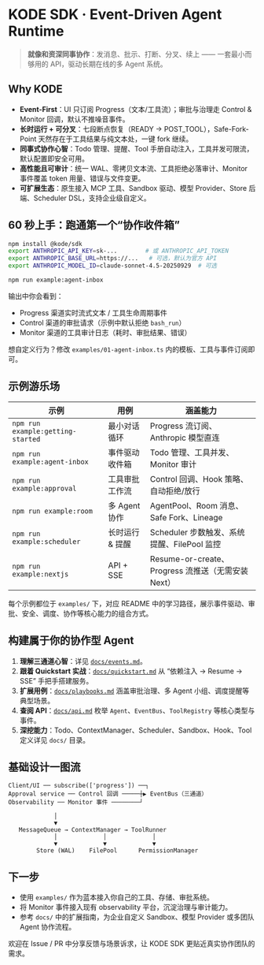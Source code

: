 # KODE SDK · Event-Driven Agent Runtime

> **就像和资深同事协作**：发消息、批示、打断、分叉、续上 —— 一套最小而够用的 API，驱动长期在线的多 Agent 系统。

## Why KODE

- **Event-First**：UI 只订阅 Progress（文本/工具流）；审批与治理走 Control & Monitor 回调，默认不推噪音事件。
- **长时运行 + 可分叉**：七段断点恢复（READY → POST_TOOL），Safe-Fork-Point 天然存在于工具结果与纯文本处，一键 fork 继续。
- **同事式协作心智**：Todo 管理、提醒、Tool 手册自动注入，工具并发可限流，默认配置即安全可用。
- **高性能且可审计**：统一 WAL、零拷贝文本流、工具拒绝必落审计、Monitor 事件覆盖 token 用量、错误与文件变更。
- **可扩展生态**：原生接入 MCP 工具、Sandbox 驱动、模型 Provider、Store 后端、Scheduler DSL，支持企业级自定义。

## 60 秒上手：跑通第一个“协作收件箱”

```bash
npm install @kode/sdk
export ANTHROPIC_API_KEY=sk-...        # 或 ANTHROPIC_API_TOKEN
export ANTHROPIC_BASE_URL=https://...   # 可选，默认为官方 API
export ANTHROPIC_MODEL_ID=claude-sonnet-4.5-20250929  # 可选

npm run example:agent-inbox
```

输出中你会看到：

- Progress 渠道实时流式文本 / 工具生命周期事件
- Control 渠道的审批请求（示例中默认拒绝 `bash_run`）
- Monitor 渠道的工具审计日志（耗时、审批结果、错误）

想自定义行为？修改 `examples/01-agent-inbox.ts` 内的模板、工具与事件订阅即可。

## 示例游乐场

| 示例 | 用例 | 涵盖能力 |
| --- | --- | --- |
| `npm run example:getting-started` | 最小对话循环 | Progress 流订阅、Anthropic 模型直连 |
| `npm run example:agent-inbox` | 事件驱动收件箱 | Todo 管理、工具并发、Monitor 审计 |
| `npm run example:approval` | 工具审批工作流 | Control 回调、Hook 策略、自动拒绝/放行 |
| `npm run example:room` | 多 Agent 协作 | AgentPool、Room 消息、Safe Fork、Lineage |
| `npm run example:scheduler` | 长时运行 & 提醒 | Scheduler 步数触发、系统提醒、FilePool 监控 |
| `npm run example:nextjs` | API + SSE | Resume-or-create、Progress 流推送（无需安装 Next） |

每个示例都位于 `examples/` 下，对应 README 中的学习路径，展示事件驱动、审批、安全、调度、协作等核心能力的组合方式。

## 构建属于你的协作型 Agent

1. **理解三通道心智**：详见 [`docs/events.md`](./docs/events.md)。
2. **跟着 Quickstart 实战**：[`docs/quickstart.md`](./docs/quickstart.md) 从 “依赖注入 → Resume → SSE” 手把手搭建服务。
3. **扩展用例**：[`docs/playbooks.md`](./docs/playbooks.md) 涵盖审批治理、多 Agent 小组、调度提醒等典型场景。
4. **查阅 API**：[`docs/api.md`](./docs/api.md) 枚举 `Agent`、`EventBus`、`ToolRegistry` 等核心类型与事件。
5. **深挖能力**：Todo、ContextManager、Scheduler、Sandbox、Hook、Tool 定义详见 `docs/` 目录。

## 基础设计一图流

```
Client/UI ── subscribe(['progress']) ──┐
Approval service ── Control 回调 ─────┼▶ EventBus（三通道）
Observability ── Monitor 事件 ────────┘

             │
             ▼
   MessageQueue → ContextManager → ToolRunner
             │             │             │
             ▼             ▼             ▼
        Store (WAL)    FilePool      PermissionManager
```

## 下一步

- 使用 `examples/` 作为蓝本接入你自己的工具、存储、审批系统。
- 将 Monitor 事件接入现有 observability 平台，沉淀治理与审计能力。
- 参考 `docs/` 中的扩展指南，为企业自定义 Sandbox、模型 Provider 或多团队 Agent 协作流程。

欢迎在 Issue / PR 中分享反馈与场景诉求，让 KODE SDK 更贴近真实协作团队的需求。
